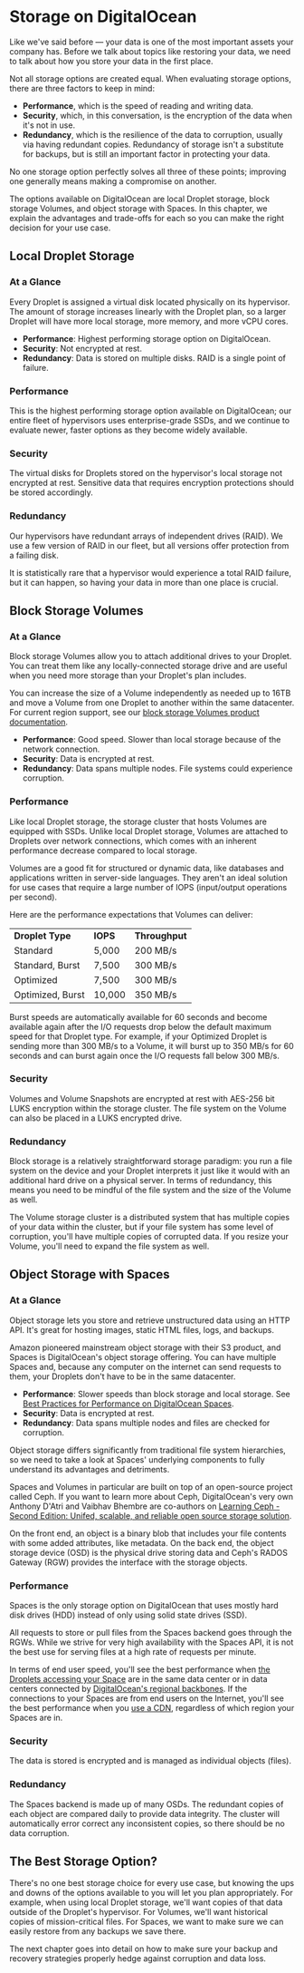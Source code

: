 # Storage on DigitalOcean

Like we've said before — your data is one of the most important assets your company has. Before we talk about topics like restoring your data, we need to talk about how you store your data in the first place.

Not all storage options are created equal. When evaluating storage options, there are three factors to keep in mind:

* **Performance**, which is the speed of reading and writing data.
* **Security**, which, in this conversation, is the encryption of the data when it's not in use.
* **Redundancy**, which is the resilience of the data to corruption, usually via having redundant copies. Redundancy of storage isn't a substitute for backups, but is still an important factor in protecting your data.

No one storage option perfectly solves all three of these points; improving one generally means making a compromise on another.

The options available on DigitalOcean are local Droplet storage, block storage Volumes, and object storage with Spaces. In this chapter, we explain the advantages and trade-offs for each so you can make the right decision for your use case.

## Local Droplet Storage
### At a Glance

Every Droplet is assigned a virtual disk located physically on its hypervisor. The amount of storage increases linearly with the Droplet plan, so a larger Droplet will have more local storage, more memory, and more vCPU cores.

* **Performance**: Highest performing storage option on DigitalOcean.
* **Security**: Not encrypted at rest.
* **Redundancy**: Data is stored on multiple disks. RAID is a single point of failure.

### Performance

This is the highest performing storage option available on DigitalOcean; our entire fleet of hypervisors uses enterprise-grade SSDs, and we continue to evaluate newer, faster options as they become widely available.

### Security

The virtual disks for Droplets stored on the hypervisor's local storage not encrypted at rest. Sensitive data that requires encryption protections should be stored accordingly.

### Redundancy

Our hypervisors have redundant arrays of independent drives (RAID). We use a few version of RAID in our fleet, but all versions offer protection from a failing disk.

It is statistically rare that a hypervisor would experience a total RAID failure, but it can happen, so having your data in more than one place is crucial. <!-- TODO: Can we publish our failure rates?  -->


## Block Storage Volumes
### At a Glance

Block storage Volumes allow you to attach additional drives to your Droplet. You can treat them like any locally-connected storage drive and are useful when you need more storage than your Droplet's plan includes.

You can increase the size of a Volume independently as needed up to 16TB and move a Volume from one Droplet to another within the same datacenter. For current region support, see our [block storage Volumes product documentation](https://www.digitalocean.com/community/tutorials/an-introduction-to-digitalocean-block-storage).

* **Performance**: Good speed. Slower than local storage because of the network connection.
* **Security**: Data is encrypted at rest.
* **Redundancy**: Data spans multiple nodes. File systems could experience corruption.

### Performance

Like local Droplet storage, the storage cluster that hosts Volumes are equipped with SSDs. Unlike local Droplet storage, Volumes are attached to Droplets over network connections, which comes with an inherent performance decrease compared to local storage.

Volumes are a good fit for structured or dynamic data, like databases and applications written in server-side languages. They aren't an ideal solution for use cases that require a large number of IOPS (input/output operations per second).

Here are the performance expectations that Volumes can deliver:

<table>
<tr>
<td><strong>Droplet Type</strong></td>
<td><strong>IOPS</strong></td>
<td><strong>Throughput</strong></td>
</tr>
<tr>
<td>Standard</td>
<td>5,000</td>
<td>200 MB/s</td>
</tr>
<tr>
<td>Standard, Burst</td>
<td>7,500</td>
<td>300 MB/s</td>
</tr>
<tr>
<td>Optimized</td>
<td>7,500</td>
<td>300 MB/s</td>
</tr>
<tr>
<td>Optimized, Burst</td>
<td>10,000</td>
<td>350 MB/s</td>
</tr>
</table>

Burst speeds are automatically available for 60 seconds and become available again after the I/O requests drop below the default maximum speed for that Droplet type. For example, if your Optimized Droplet is sending more than 300 MB/s to a Volume, it will burst up to 350 MB/s for 60 seconds and can burst again once the I/O requests fall below 300 MB/s.

### Security

Volumes and Volume Snapshots are encrypted at rest with AES-256 bit LUKS encryption within the storage cluster. The file system on the Volume can also be placed in a LUKS encrypted drive.

### Redundancy

Block storage is a relatively straightforward storage paradigm: you run a file system on the device and your Droplet interprets it just like it would with an additional hard drive on a physical server. In terms of redundancy, this means you need to be mindful of the file system and the size of the Volume as well.

The Volume storage cluster is a distributed system that has multiple copies of your data within the cluster, but if your file system has some level of corruption, you'll have multiple copies of corrupted data. If you resize your Volume, you'll need to expand the file system as well.


## Object Storage with Spaces
### At a Glance

Object storage lets you store and retrieve unstructured data using an HTTP API. It's great for hosting images, static HTML files, logs, and backups.

Amazon pioneered mainstream object storage with their S3 product, and Spaces is DigitalOcean's object storage offering. You can have multiple Spaces and, because any computer on the internet can send requests to them, your Droplets don't have to be in the same datacenter.

- **Performance**: Slower speeds than block storage and local storage. See [Best Practices for Performance on DigitalOcean Spaces](https://www.digitalocean.com/community/tutorials/best-practices-for-performance-on-digitalocean-spaces).
- **Security**: Data is encrypted at rest.
- **Redundancy**: Data spans multiple nodes and files are checked for corruption. <!-- TODO: Compare with other options? "Best data redundancy option on DO." -->

Object storage differs significantly from traditional file system hierarchies, so we need to take a look at Spaces' underlying components to fully understand its advantages and detriments.

Spaces and Volumes in particular are built on top of an open-source project called Ceph. If you want to learn more about Ceph, DigitalOcean's very own Anthony D'Atri and Vaibhav Bhembre are co-authors on [Learning Ceph - Second Edition: Unifed, scalable, and reliable open source storage solution](https://www.amazon.com/Learning-Ceph-scalable-reliable-solution-ebook/dp/B01NBP2D9I).

On the front end, an object is a binary blob that includes your file contents with some added attributes, like metadata. On the back end, the object storage device (OSD) is the physical drive storing data and Ceph's RADOS Gateway (RGW) provides the interface with the storage objects.

### Performance

Spaces is the only storage option on DigitalOcean that uses mostly hard disk drives (HDD) instead of only using solid state drives (SSD).

All requests to store or pull files from the Spaces backend goes through the RGWs. While we strive for very high <!-- TODO: %? --> availability with the Spaces API, it is not the best use for serving files at a high rate of requests per minute. 

In terms of end user speed, you'll see the best performance when [the Droplets accessing your Space](https://www.digitalocean.com/community/tutorials/best-practices-for-performance-on-digitalocean-spaces#choose-the-right-data-center-for-your-resources) are in the same data center or in data centers connected by [DigitalOcean's regional backbones](https://blog.digitalocean.com/whats-new-with-the-digitalocean-network). If the connections to your Spaces are from end users on the Internet, you'll see the best performance when you [use a CDN](https://www.digitalocean.com/community/tutorials/best-practices-for-performance-on-digitalocean-spaces#use-a-content-delivery-network-(cdn)), regardless of which region your Spaces are in.

### Security

The data is stored is encrypted and is managed as individual objects (files).

### Redundancy

The Spaces backend is made up of many OSDs. The redundant copies of each object are compared daily to provide data integrity. The cluster will automatically error correct any inconsistent copies, so there should be no data corruption.

<!-- TODO: 4th storage option? distributed file systems like GlusterFS ? -->

## The Best Storage Option?
There's no one best storage choice for every use case, but knowing the ups and downs of the options available to you will let you plan appropriately. For example, when using local Droplet storage, we'll want copies of that data outside of the Droplet's hypervisor. For Volumes, we'll want historical copies of mission-critical files. For Spaces, we want to make sure we can easily restore from any backups we save there.

The next chapter goes into detail on how to make sure your backup and recovery strategies properly hedge against corruption and data loss.
